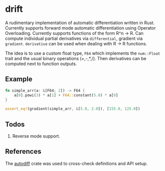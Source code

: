 # drift

A rudimentary implementation of automatic differentiation written in Rust. Currently supports forward mode 
automatic differentiation using Operator Overloading. Currently supports functions of the form R^n -> R. 
Can compute individual partial derivatives via `differential`, gradient via `gradient`. `derivative` can be used when
dealing with R -> R functions. 

The idea is to use a custom float type, `F64` which implements the `num::Float` trait and the usual binary operations
(+,-,*,/). Then derivatives can be computed next to function outputs. 

## Example

```rust
fn simple_arr(a: &[F64; 2]) -> F64 {
    a[0].powi(3) * a[1] + F64::constant(5.0) * a[0]
}
    
assert_eq!(gradient(simple_arr, &[5.0, 2.0]), [155.0, 125.0])

```

## Todos
1. Reverse mode support.

## References
The [autodiff](https://github.com/elrnv/autodiff) crate was used to cross-check definitions and API setup. 
